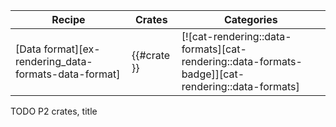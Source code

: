 | Recipe | Crates | Categories |
|--------|--------|------------|
| [Data format][ex-rendering_data-formats-data-format] | {{#crate }} | [![cat-rendering::data-formats][cat-rendering::data-formats-badge]][cat-rendering::data-formats] |

<div class="hidden">
TODO P2 crates, title
</div>
